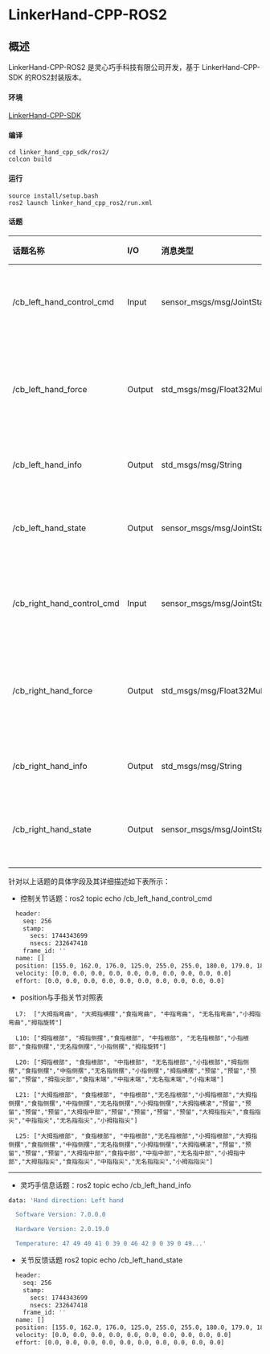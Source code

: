 # LinkerHand-CPP-ROS2

## 概述
LinkerHand-CPP-ROS2 是灵心巧手科技有限公司开发，基于 LinkerHand-CPP-SDK 的ROS2封装版本。

#### 环境
[LinkerHand-CPP-SDK](../README.md)

#### 编译
    cd linker_hand_cpp_sdk/ros2/
    colcon build

#### 运行
    source install/setup.bash
    ros2 launch linker_hand_cpp_ros2/run.xml

#### 话题

| 话题名称 | I/O | 消息类型 | 描述 |
| :--- | :--- | :--- | :--- |
| /cb_left_hand_control_cmd | Input | sensor_msgs/msg/JointState | 左手控制指令 |
| /cb_left_hand_force | Output | std_msgs/msg/Float32MultiArray | 左手力传感器数据 |
| /cb_left_hand_info | Output | std_msgs/msg/String | 左手信息 |
| /cb_left_hand_state | Output | sensor_msgs/msg/JointState | 左手关节状态 |
| /cb_right_hand_control_cmd | Input | sensor_msgs/msg/JointState | 右手控制指令 |
| /cb_right_hand_force | Output | std_msgs/msg/Float32MultiArray | 右手力传感器数据 |
| /cb_right_hand_info | Output | std_msgs/msg/String | 右手信息 |
| /cb_right_hand_state | Output | sensor_msgs/msg/JointState | 右手关节状态 |


针对以上话题的具体字段及其详细描述如下表所示：


- 控制关节话题：ros2 topic echo /cb_left_hand_control_cmd

```bash
  header: 
    seq: 256
    stamp: 
      secs: 1744343699
      nsecs: 232647418
    frame_id: ''
  name: []
  position: [155.0, 162.0, 176.0, 125.0, 255.0, 255.0, 180.0, 179.0, 181.0, 68.0]
  velocity: [0.0, 0.0, 0.0, 0.0, 0.0, 0.0, 0.0, 0.0, 0.0, 0.0]
  effort: [0.0, 0.0, 0.0, 0.0, 0.0, 0.0, 0.0, 0.0, 0.0, 0.0]
```
- position与手指关节对照表

```
  L7:  ["大拇指弯曲", "大拇指横摆","食指弯曲", "中指弯曲", "无名指弯曲","小拇指弯曲","拇指旋转"]

  L10: ["拇指根部", "拇指侧摆","食指根部", "中指根部", "无名指根部","小指根部","食指侧摆","无名指侧摆","小指侧摆","拇指旋转"]

  L20: ["拇指根部", "食指根部", "中指根部", "无名指根部","小指根部","拇指侧摆","食指侧摆","中指侧摆","无名指侧摆","小指侧摆","拇指横摆","预留","预留","预留","预留","拇指尖部","食指末端","中指末端","无名指末端","小指末端"]
  
  L21: ["大拇指根部", "食指根部", "中指根部","无名指根部","小拇指根部","大拇指侧摆","食指侧摆","中指侧摆","无名指侧摆","小拇指侧摆","大拇指横滚","预留","预留","预留","预留","大拇指中部","预留","预留","预留","预留","大拇指指尖","食指指尖","中指指尖","无名指指尖","小拇指指尖"]

  L25: ["大拇指根部", "食指根部", "中指根部","无名指根部","小拇指根部","大拇指侧摆","食指侧摆","中指侧摆","无名指侧摆","小拇指侧摆","大拇指横滚","预留","预留","预留","预留","大拇指中部","食指中部","中指中部","无名指中部","小拇指中部","大拇指指尖","食指指尖","中指指尖","无名指指尖","小拇指指尖"]
```


---


- 灵巧手信息话题：ros2 topic echo /cb_left_hand_info

```bash
data: 'Hand direction: Left hand

  Software Version: 7.0.0.0

  Hardware Version: 2.0.19.0

  Temperature: 47 49 40 41 0 39 0 46 42 0 0 39 0 49...'
```

- 关节反馈话题 ros2 topic echo /cb_left_hand_state

```bash
  header: 
    seq: 256
    stamp: 
      secs: 1744343699
      nsecs: 232647418
    frame_id: ''
  name: []
  position: [155.0, 162.0, 176.0, 125.0, 255.0, 255.0, 180.0, 179.0, 181.0, 68.0]
  velocity: [0.0, 0.0, 0.0, 0.0, 0.0, 0.0, 0.0, 0.0, 0.0, 0.0]
  effort: [0.0, 0.0, 0.0, 0.0, 0.0, 0.0, 0.0, 0.0, 0.0, 0.0]
```

<!-- 
<table>
<tbody>
    <tr>
        <th>话题名称</th><th>字段</th><th>描述</th>
    <tr>
        <td rowspan="4">/cb_left_hand_control_cmd</td>
        <td>header</td>
        <td>标准消息头</td>
    </tr>
    <tr>
        <td>position</td>
        <td>[Joint1_position, Joint2_position, Joint3_position, Joint4_position, Joint5_position, Joint6_position, Joint7_position . . . . . .]</td>
    </tr>
    <tr>
        <td>velocity</td>
        <td>[Joint1_velocity, Joint2_velocity, Joint3_velocity, Joint4_velocity, Joint5_velocity, Joint6_velocity, Joint7_velocity . . . . . .]</td>
    </tr>
    <tr>
        <td>effort</td>
        <td>[Joint1_effort, Joint2_effort, Joint3_effort, Joint4_effort, Joint5_effort, Joint6_effort, Joint7_effort . . . . . .]</td>
    </tr>
    <tr>
        <td rowspan="2">/cb_left_hand_force</td>
        <td>header</td>
        <td>标准消息头</td>
    </tr>
    <tr>
        <td>data</td>
        <td>[Joint1_force, Joint2_force, Joint3_force, Joint4_force, Joint5_force . . . . . .]</td>
    </tr>
    <tr>
        <td rowspan="2">/cb_left_hand_info</td>
        <td>header</td>
        <td>标准消息头</td>
    </tr>
    <tr>
        <td>data</td>
        <td>[Joint1_force, Joint2_force, Joint3_force, Joint4_force, Joint5_force . . . . . .]</td>
    </tr>
    <tr>
        <td>行1列1</td>
        <td>行1列2</td>
        <td>行1列3</td>
    </tr>
    <tr>
        <td rowspan="2">合并两列</td>
        <td colspan="2">合并两行</td>
    </tr>
    <tr>
        <td>行3列2</td>
        <td>行3列3</td>
    </tr>
</table> -->